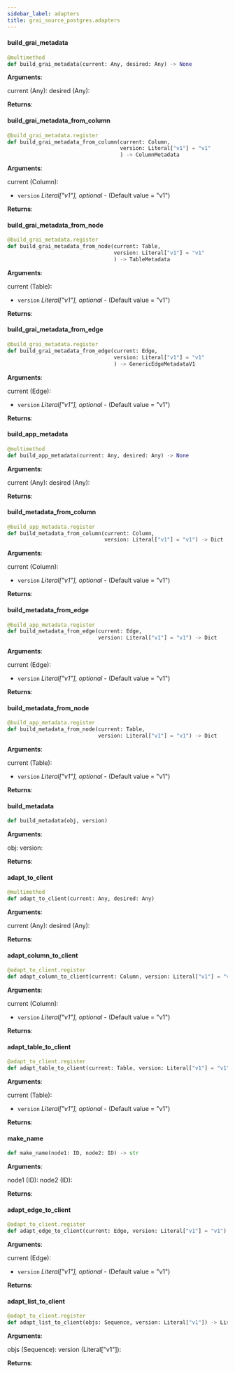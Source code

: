 ```yaml
---
sidebar_label: adapters
title: grai_source_postgres.adapters
---
```


#### build\_grai\_metadata

```python
@multimethod
def build_grai_metadata(current: Any, desired: Any) -> None
```

**Arguments**:

  current (Any):
  desired (Any):


**Returns**:



#### build\_grai\_metadata\_from\_column

```python
@build_grai_metadata.register
def build_grai_metadata_from_column(current: Column,
                                    version: Literal["v1"] = "v1"
                                    ) -> ColumnMetadata
```

**Arguments**:

  current (Column):
- `version` _Literal[&quot;v1&quot;], optional_ - (Default value = &quot;v1&quot;)


**Returns**:



#### build\_grai\_metadata\_from\_node

```python
@build_grai_metadata.register
def build_grai_metadata_from_node(current: Table,
                                  version: Literal["v1"] = "v1"
                                  ) -> TableMetadata
```

**Arguments**:

  current (Table):
- `version` _Literal[&quot;v1&quot;], optional_ - (Default value = &quot;v1&quot;)


**Returns**:



#### build\_grai\_metadata\_from\_edge

```python
@build_grai_metadata.register
def build_grai_metadata_from_edge(current: Edge,
                                  version: Literal["v1"] = "v1"
                                  ) -> GenericEdgeMetadataV1
```

**Arguments**:

  current (Edge):
- `version` _Literal[&quot;v1&quot;], optional_ - (Default value = &quot;v1&quot;)


**Returns**:



#### build\_app\_metadata

```python
@multimethod
def build_app_metadata(current: Any, desired: Any) -> None
```

**Arguments**:

  current (Any):
  desired (Any):


**Returns**:



#### build\_metadata\_from\_column

```python
@build_app_metadata.register
def build_metadata_from_column(current: Column,
                               version: Literal["v1"] = "v1") -> Dict
```

**Arguments**:

  current (Column):
- `version` _Literal[&quot;v1&quot;], optional_ - (Default value = &quot;v1&quot;)


**Returns**:



#### build\_metadata\_from\_edge

```python
@build_app_metadata.register
def build_metadata_from_edge(current: Edge,
                             version: Literal["v1"] = "v1") -> Dict
```

**Arguments**:

  current (Edge):
- `version` _Literal[&quot;v1&quot;], optional_ - (Default value = &quot;v1&quot;)


**Returns**:



#### build\_metadata\_from\_node

```python
@build_app_metadata.register
def build_metadata_from_node(current: Table,
                             version: Literal["v1"] = "v1") -> Dict
```

**Arguments**:

  current (Table):
- `version` _Literal[&quot;v1&quot;], optional_ - (Default value = &quot;v1&quot;)


**Returns**:



#### build\_metadata

```python
def build_metadata(obj, version)
```

**Arguments**:

  obj:
  version:


**Returns**:



#### adapt\_to\_client

```python
@multimethod
def adapt_to_client(current: Any, desired: Any)
```

**Arguments**:

  current (Any):
  desired (Any):


**Returns**:



#### adapt\_column\_to\_client

```python
@adapt_to_client.register
def adapt_column_to_client(current: Column, version: Literal["v1"] = "v1")
```

**Arguments**:

  current (Column):
- `version` _Literal[&quot;v1&quot;], optional_ - (Default value = &quot;v1&quot;)


**Returns**:



#### adapt\_table\_to\_client

```python
@adapt_to_client.register
def adapt_table_to_client(current: Table, version: Literal["v1"] = "v1")
```

**Arguments**:

  current (Table):
- `version` _Literal[&quot;v1&quot;], optional_ - (Default value = &quot;v1&quot;)


**Returns**:



#### make\_name

```python
def make_name(node1: ID, node2: ID) -> str
```

**Arguments**:

  node1 (ID):
  node2 (ID):


**Returns**:



#### adapt\_edge\_to\_client

```python
@adapt_to_client.register
def adapt_edge_to_client(current: Edge, version: Literal["v1"] = "v1")
```

**Arguments**:

  current (Edge):
- `version` _Literal[&quot;v1&quot;], optional_ - (Default value = &quot;v1&quot;)


**Returns**:



#### adapt\_list\_to\_client

```python
@adapt_to_client.register
def adapt_list_to_client(objs: Sequence, version: Literal["v1"]) -> List
```

**Arguments**:

  objs (Sequence):
  version (Literal[&quot;v1&quot;]):


**Returns**:
